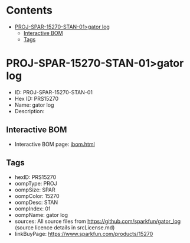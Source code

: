 



Contents
========

* [PROJ-SPAR-15270-STAN-01>gator log](#proj-spar-15270-stan-01gator-log)
	* [Interactive BOM](#interactive-bom)
	* [Tags](#tags)

# PROJ-SPAR-15270-STAN-01>gator log

- ID: PROJ-SPAR-15270-STAN-01
- Hex ID: PRS15270
- Name: gator log
- Description: 

## Interactive BOM

- Interactive BOM page: [ibom.html](kicad/bom/ibom.html)

## Tags

- hexID: PRS15270
- oompType: PROJ
- oompSize: SPAR
- oompColor: 15270
- oompDesc: STAN
- oompIndex: 01
- oompName: gator log
- sources: All source files from https://github.com/sparkfun/gator_log (source licence details in srcLicense.md)
- linkBuyPage: https://www.sparkfun.com/products/15270
